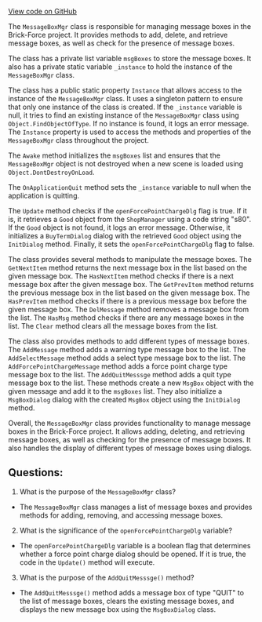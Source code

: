 [View code on GitHub](https://github.com/TieHaxJan/Brick-Force/Assembly-CSharp\MessageBoxMgr.cs)

The `MessageBoxMgr` class is responsible for managing message boxes in the Brick-Force project. It provides methods to add, delete, and retrieve message boxes, as well as check for the presence of message boxes.

The class has a private list variable `msgBoxes` to store the message boxes. It also has a private static variable `_instance` to hold the instance of the `MessageBoxMgr` class.

The class has a public static property `Instance` that allows access to the instance of the `MessageBoxMgr` class. It uses a singleton pattern to ensure that only one instance of the class is created. If the `_instance` variable is null, it tries to find an existing instance of the `MessageBoxMgr` class using `Object.FindObjectOfType`. If no instance is found, it logs an error message. The `Instance` property is used to access the methods and properties of the `MessageBoxMgr` class throughout the project.

The `Awake` method initializes the `msgBoxes` list and ensures that the `MessageBoxMgr` object is not destroyed when a new scene is loaded using `Object.DontDestroyOnLoad`.

The `OnApplicationQuit` method sets the `_instance` variable to null when the application is quitting.

The `Update` method checks if the `openForcePointChargeDlg` flag is true. If it is, it retrieves a `Good` object from the `ShopManager` using a code string "s80". If the `Good` object is not found, it logs an error message. Otherwise, it initializes a `BuyTermDialog` dialog with the retrieved `Good` object using the `InitDialog` method. Finally, it sets the `openForcePointChargeDlg` flag to false.

The class provides several methods to manipulate the message boxes. The `GetNextItem` method returns the next message box in the list based on the given message box. The `HasNextItem` method checks if there is a next message box after the given message box. The `GetPrevItem` method returns the previous message box in the list based on the given message box. The `HasPrevItem` method checks if there is a previous message box before the given message box. The `DelMessage` method removes a message box from the list. The `HasMsg` method checks if there are any message boxes in the list. The `Clear` method clears all the message boxes from the list.

The class also provides methods to add different types of message boxes. The `AddMessage` method adds a warning type message box to the list. The `AddSelectMessage` method adds a select type message box to the list. The `AddForcePointChargeMessage` method adds a force point charge type message box to the list. The `AddQuitMesssge` method adds a quit type message box to the list. These methods create a new `MsgBox` object with the given message and add it to the `msgBoxes` list. They also initialize a `MsgBoxDialog` dialog with the created `MsgBox` object using the `InitDialog` method.

Overall, the `MessageBoxMgr` class provides functionality to manage message boxes in the Brick-Force project. It allows adding, deleting, and retrieving message boxes, as well as checking for the presence of message boxes. It also handles the display of different types of message boxes using dialogs.
## Questions: 
 1. What is the purpose of the `MessageBoxMgr` class?
- The `MessageBoxMgr` class manages a list of message boxes and provides methods for adding, removing, and accessing message boxes.

2. What is the significance of the `openForcePointChargeDlg` variable?
- The `openForcePointChargeDlg` variable is a boolean flag that determines whether a force point charge dialog should be opened. If it is true, the code in the `Update()` method will execute.

3. What is the purpose of the `AddQuitMesssge()` method?
- The `AddQuitMesssge()` method adds a message box of type "QUIT" to the list of message boxes, clears the existing message boxes, and displays the new message box using the `MsgBoxDialog` class.